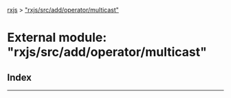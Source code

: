 [rxjs](../README.md) > ["rxjs/src/add/operator/multicast"](../modules/_rxjs_src_add_operator_multicast_.md)

# External module: "rxjs/src/add/operator/multicast"

## Index

---


